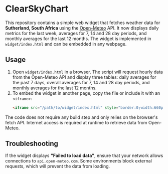 # ClearSkyChart

This repository contains a simple web widget that fetches weather data for **Sutherland, South Africa** using the [Open-Meteo](https://open-meteo.com/) API. It now displays daily metrics for the last week, averages for 7, 14 and 28 day periods, and monthly averages for the last 12 months. The widget is implemented in `widget/index.html` and can be embedded in any webpage.

## Usage

1. Open `widget/index.html` in a browser. The script will request hourly data from the Open-Meteo API and display three tables: daily averages for the past 7 days, overall averages for 7, 14 and 28 day periods, and monthly averages for the last 12 months.
2. To embed the widget in another page, copy the file or include it with an `<iframe>`:
   ```html
   <iframe src="/path/to/widget/index.html" style="border:0;width:660px;height:600px"></iframe>
   ```

The code does not require any build step and only relies on the browser's fetch API. Internet access is required at runtime to retrieve data from Open-Meteo.

## Troubleshooting

If the widget displays **"Failed to load data"**, ensure that your network
allows connections to `api.open-meteo.com`. Some environments block external
requests, which will prevent the data from loading.
